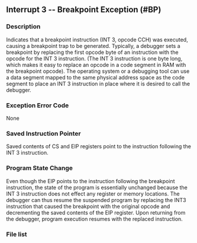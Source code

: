 Interrupt 3 -- Breakpoint Exception (#BP)
----------------------------------------------------

### Description

  Indicates that a breakpoint instruction (INT 3, opcode CCH) was executed,
  causing a breakpoint trap to be generated. Typically, a debugger sets a 
  breakpoint by replacing the first opcode byte of an instruction with the
  opcode for the INT 3 instruction. (The INT 3 instruction is one byte
  long, which makes it easy to replace an opcode in a code segment in RAM
  with the breakpoint opcode). The operating system or a debugging tool
  can use a data segment mapped to the same physical address space as the
  code segment to place an INT 3 instruction in place where it is desired to
  call the debugger.

### Exception Error Code

  None

### Saved Instruction Pointer

  Saved contents of CS and EIP registers point to the instruction following
  the INT 3 instruction.

### Program State Change

  Even though the EIP points to the instruction following the breakpoint
  instruction, the state of the program is essentially unchanged because
  the INT 3 instruction does not effect any register or memory locations.
  The debugger can thus resume the suspended program by replacing the INT3
  instruction that caused the breakpoint with the original opcode and 
  decrementing the saved contents of the EIP register. Upon returning from
  the debugger, program execution resumes with the replaced instruction.

### File list
 
